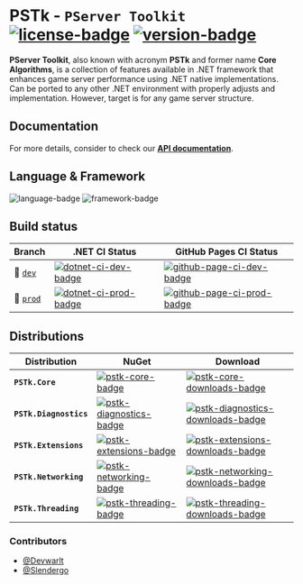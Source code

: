 # PSTk - `PServer Toolkit` [![license-badge]][license] [![version-badge]][latest]

**PServer Toolkit**, also known with acronym **PSTk** and former name **Core Algorithms**, is a collection of features available in .NET framework that enhances game server performance using .NET native implementations. Can be ported to any other .NET environment with properly adjusts and implementation. However, target is for any game server structure.

## Documentation
For more details, consider to check our [**API documentation**][api-docs].

## Language & Framework
![language-badge] ![framework-badge]

## Build status
| Branch                      | .NET CI Status                       | GitHub Pages CI Status                         |
| ----------------------------| ------------------------------------ | ---------------------------------------------- |
| :wrench: [`dev`][dev-ref]   | [![dotnet-ci-dev-badge]][dotnet-ci]  | [![github-page-ci-dev-badge]][github-page-ci]  |
| :rocket: [`prod`][prod-ref] | [![dotnet-ci-prod-badge]][dotnet-ci] | [![github-page-ci-prod-badge]][github-page-ci] |

## Distributions
| Distribution           | NuGet                                               | Download                                                      |
| ---------------------- | --------------------------------------------------- | ------------------------------------------------------------- |
| **`PSTk.Core`**        | [![pstk-core-badge]][pstk-core-nuget]               | [![pstk-core-downloads-badge]][pstk-core-nuget]               |
| **`PSTk.Diagnostics`** | [![pstk-diagnostics-badge]][pstk-diagnostics-nuget] | [![pstk-diagnostics-downloads-badge]][pstk-diagnostics-nuget] |
| **`PSTk.Extensions`**  | [![pstk-extensions-badge]][pstk-extensions-nuget]   | [![pstk-extensions-downloads-badge]][pstk-extensions-nuget]   |
| **`PSTk.Networking`**  | [![pstk-networking-badge]][pstk-networking-nuget]   | [![pstk-networking-downloads-badge]][pstk-networking-nuget]   |
| **`PSTk.Threading`**   | [![pstk-threading-badge]][pstk-threading-nuget]     | [![pstk-threading-downloads-badge]][pstk-threading-nuget]     |

### Contributors
- [@Devwarlt][devwarlt-ref]
- [@Slendergo][slendergo-ref]

[dev-ref]: /tree/dev
[prod-ref]: /../..

[devwarlt-ref]: https://github.com/Devwarlt
[slendergo-ref]: https://github.com/Slendergo

[license]: /LICENSE
[latest]: https://github.com/Devwarlt/pstk/releases/latest

[api-docs]: https://devwarlt.github.io/pstk-core/api/

[license-badge]: https://img.shields.io/badge/MIT-gray?style=plastic
[language-badge]: https://img.shields.io/badge/8.0-purple?logo=c-sharp&style=plastic
[framework-badge]: https://img.shields.io/badge/Core-3.1-purple?logo=.net&style=plastic
[version-badge]: https://img.shields.io/github/release/Devwarlt/pstk-core?color=success&logo=github&style=plastic

[github-page-ci]: https://github.com/Devwarlt/pstk-core/actions?query=workflow%3A"GitHub+Pages+CI"
[github-page-ci-dev-badge]: https://github.com/Devwarlt/pstk-core/workflows/GitHub%20Pages%20CI/badge.svg?branch=dev
[github-page-ci-prod-badge]: https://github.com/Devwarlt/pstk-core/workflows/GitHub%20Pages%20CI/badge.svg

[dotnet-ci]: https://github.com/Devwarlt/pstk-core/actions?query=workflow%3A".NET+CI"
[dotnet-ci-dev-badge]: https://github.com/Devwarlt/pstk-core/workflows/.NET%20CI/badge.svg?branch=dev
[dotnet-ci-prod-badge]: https://github.com/Devwarlt/pstk-core/workflows/.NET%20CI/badge.svg

[pstk-core-badge]: https://img.shields.io/nuget/v/PSTk.Core.svg?logo=nuget&style=plastic
[pstk-core-downloads-badge]: https://img.shields.io/nuget/dt/PSTk.Core.svg?logo=nuget&style=plastic
[pstk-core-nuget]: https://www.nuget.org/packages/PSTk.Core/

[pstk-diagnostics-badge]: https://img.shields.io/nuget/v/PSTk.Diagnostics.svg?logo=nuget&style=plastic
[pstk-diagnostics-downloads-badge]: https://img.shields.io/nuget/dt/PSTk.Diagnostics.svg?logo=nuget&style=plastic
[pstk-diagnostics-nuget]: https://www.nuget.org/packages/PSTk.Diagnostics/

[pstk-extensions-badge]: https://img.shields.io/nuget/v/PSTk.Extensions.svg?logo=nuget&style=plastic
[pstk-extensions-downloads-badge]: https://img.shields.io/nuget/dt/PSTk.Extensions.svg?logo=nuget&style=plastic
[pstk-extensions-nuget]: https://www.nuget.org/packages/PSTk.Extensions/

[pstk-networking-badge]: https://img.shields.io/nuget/v/PSTk.Networking.svg?logo=nuget&style=plastic
[pstk-networking-downloads-badge]: https://img.shields.io/nuget/dt/PSTk.Networking.svg?logo=nuget&style=plastic
[pstk-networking-nuget]: https://www.nuget.org/packages/PSTk.Networking/

[pstk-threading-badge]: https://img.shields.io/nuget/v/PSTk.Threading.svg?logo=nuget&style=plastic
[pstk-threading-downloads-badge]: https://img.shields.io/nuget/dt/PSTk.Threading.svg?logo=nuget&style=plastic
[pstk-threading-nuget]: https://www.nuget.org/packages/PSTk.Threading/
